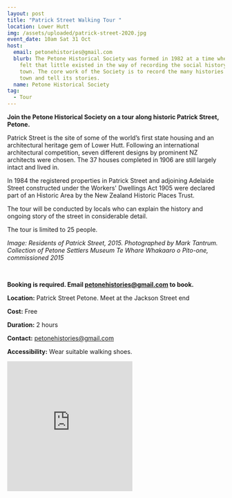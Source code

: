 ```yaml
---
layout: post
title: "Patrick Street Walking Tour "
location: Lower Hutt
img: /assets/uploaded/patrick-street-2020.jpg
event_date: 10am Sat 31 Oct
host:
  email: petonehistories@gmail.com
  blurb: The Petone Historical Society was formed in 1982 at a time when it was
    felt that little existed in the way of recording the social history of the
    town. The core work of the Society is to record the many histories of the
    town and tell its stories.
  name: Petone Historical Society
tag:
  - Tour
---
```

**Join the Petone Historical Society on a tour along historic Patrick Street, Petone.** 

Patrick Street is the site of some of the world’s first state housing and an architectural heritage gem of Lower Hutt. Following an international architectural competition, seven different designs by prominent NZ architects were chosen. The 37 houses completed in 1906 are still largely intact and lived in.

In 1984 the registered properties in Patrick Street and adjoining Adelaide Street constructed under the Workers' Dwellings Act 1905 were declared part of an Historic Area by the New Zealand Historic Places Trust.

The tour will be conducted by locals who can explain the history and ongoing story of the street in considerable detail.

The tour is limited to 25 people. 

*Image: Residents of Patrick Street, 2015. Photographed by Mark Tantrum. Collection of Petone Settlers Museum Te Whare Whakaaro o Pito-one, commissioned 2015*

<br>

**Booking is required. Email petonehistories@gmail.com to book.**

**Location:** Patrick Street Petone. Meet at the Jackson Street end

**Cost:** Free

**Duration:** 2 hours

**Contact:** petonehistories@gmail.com

**Accessibility:** Wear suitable walking shoes.

<iframe src="https://www.facebook.com/plugins/page.php?href=https%3A%2F%2Fwww.facebook.com%2Fpg%2Fpetonememories%2Fposts%2F%3Fref%3Dpage_internal&tabs=header&width=290&height=300&small_header=false&adapt_container_width=true&hide_cover=false&show_facepile=true&appId" width="290" height="300" style="border:none;overflow:hidden" scrolling="no" frameborder="0" allowTransparency="true" allow="encrypted-media"></iframe>
